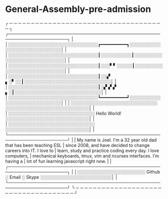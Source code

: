 # General-Assembly-pre-admission
┌ ─ ─ ─ ─ ─ ─ ─ ─ ─ ─ ─ ─ ─ ─ ─ ─ ─ ─ ─ ─ ─ ─ ─ ─ ─ ─ ─ ─ ─ ─ ─ ─ ─ ─ ─ ─ ┐
  ┌─────────────────────────────────────────────────────────────────────┐
| │░░░░░░░░░░░░░░░░░░░░░░░░░░░░░┏━━━━━━━━━━┓░░░░░░░░░░░░░░░░░░░░░░░░░░░░│ |
  │░░░░░░░░░░░░░░░░░░░░░░░░░░░░░┃░░░░░░░░░░┃░░░░░░░░░░░░░░░░░░░░░░░░░░░░│
| │░░░░░░░░░░░░░░░░░░░░░░░░░░░░░┃░░░▘▘░░░░░┃░░░░░░░░░░░░░░░░░░░░░░░░░░░░│ |
  │░░░░░░░░░░░░░░░░░░░░░░░░░░░░░┃░░▞  ▖░▘░░┃░░░░░░░░░░░░░░░░░░░░░░░░░░░░│
| │░░░░░░░░░░░░░░░░░░░░░░░░░░░░░┃░▞  ▞ ▞ ▖░┃░░░░░░░░░░░░░░░░░░░░░░░░░░░░│ |
  │░░░░░░░░░░░░░░░░░░░░░░░░░░░░░┗━━━━━━━━━━┛░░░░░░░░░░░░░░░░░░░░░░░░░░░░│
| │░░░░░░░░░░░░░░░░░░░░░░░░░░░░              ░░░░░░░░░░░░░░░░░░░░░░░░░░░│ |
  │░░░░░░░░░░░░░░░░░░░░░░░░░░░░ Hello World! ░░░░░░░░░░░░░░░░░░░░░░░░░░░│
| │░░░░░░░░░░░░░░░░░░░░░░░░░░░░              ░░░░░░░░░░░░░░░░░░░░░░░░░░░│ |
  └─────────────────────────────────────────────────────────────────────┘
|                                                                         |
     My name is Joel. I'm a 32 year old dad that has been teaching ESL
|    since 2008, and have decided to change careers into IT. I love to    |
       learn, study and practice coding every day. I love computers,
|   mechanical keyboards, tmux, vim and ncurses interfaces. I'm having a  |
                 lot of fun learning javascript right now.
|                                                                         |
  ┌─────────────────────────────────────────────────────────────────────┐
| │░░░░░░░░░░░░░░░░░░░░░░ Github ░ Email ░ Skype ░░░░░░░░░░░░░░░░░░░░░░░│ |
  └─────────────────────────────────────────────────────────────────────┘
└ ─ ─ ─ ─ ─ ─ ─ ─ ─ ─ ─ ─ ─ ─ ─ ─ ─ ─ ─ ─ ─ ─ ─ ─ ─ ─ ─ ─ ─ ─ ─ ─ ─ ─ ─ ─ ┘

